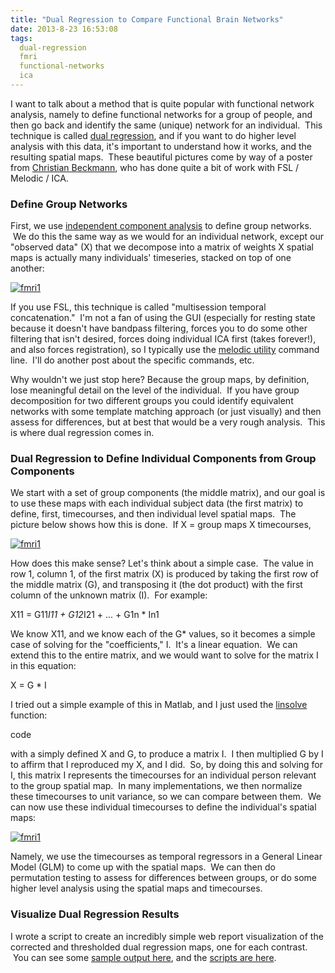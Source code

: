 ```yaml
---
title: "Dual Regression to Compare Functional Brain Networks"
date: 2013-8-23 16:53:08
tags:
  dual-regression
  fmri
  functional-networks
  ica
---
```



I want to talk about a method that is quite popular with functional network analysis, namely to define functional networks for a group of people, and then go back and identify the same (unique) network for an individual.  This technique is called [dual regression](http://fsl.fmrib.ox.ac.uk/fsl/fslwiki/DualRegression), and if you want to do higher level analysis with this data, it's important to understand how it works, and the resulting spatial maps.  These beautiful pictures come by way of a poster from [Christian Beckmann](http://fsl.fmrib.ox.ac.uk/fsl/fslwiki/DualRegression?action=AttachFile&do=view&target=CB09.pdf), who has done quite a bit of work with FSL / Melodic / ICA.

### Define Group Networks

First, we use [independent component analysis](http://www.vbmis.com/learn/?p=88 "Independent Component Analysis (ICA)") to define group networks.  We do this the same way as we would for an individual network, except our "observed data" (X) that we decompose into a matrix of weights X spatial maps is actually many individuals' timeseries, stacked on top of one another:

[![fmri1](http://www.vbmis.com/learn/wp-content/uploads/2013/08/fmri1.png)](http://www.vbmis.com/learn/wp-content/uploads/2013/08/fmri1.png)

If you use FSL, this technique is called "multisession temporal concatenation."  I'm not a fan of using the GUI (especially for resting state because it doesn't have bandpass filtering, forces you to do some other filtering that isn't desired, forces doing individual ICA first (takes forever!), and also forces registration), so I typically use the [melodic utility](http://fsl.fmrib.ox.ac.uk/fsl/fslwiki/MELODIC) command line.  I'll do another post about the specific commands, etc.

Why wouldn't we just stop here? Because the group maps, by definition, lose meaningful detail on the level of the individual.  If you have group decomposition for two different groups you could identify equivalent networks with some template matching approach (or just visually) and then assess for differences, but at best that would be a very rough analysis.  This is where dual regression comes in.

### Dual Regression to Define Individual Components from Group Components

We start with a set of group components (the middle matrix), and our goal is to use these maps with each individual subject data (the first matrix) to define, first, timecourses, and then individual level spatial maps.  The picture below shows how this is done.  If X = group maps X timecourses,

[![fmri1](http://www.vbmis.com/learn/wp-content/uploads/2013/08/fmri11.png)](http://www.vbmis.com/learn/wp-content/uploads/2013/08/fmri11.png)

How does this make sense? Let's think about a simple case.  The value in row 1, column 1, of the first matrix (X) is produced by taking the first row of the middle matrix (G), and transposing it (the dot product) with the first column of the unknown matrix (I).  For example:

X11 = G11*I11 + G12*I21 + ... + G1n * In1

We know X11, and we know each of the G* values, so it becomes a simple case of solving for the "coefficients," I.  It's a linear equation.  We can extend this to the entire matrix, and we would want to solve for the matrix I in this equation:

X = G * I

I tried out a simple example of this in Matlab, and I just used the [linsolve](http://www.mathworks.com/help/matlab/ref/linsolve.html) function:

code

with a simply defined X and G, to produce a matrix I.  I then multiplied G by I to affirm that I reproduced my X, and I did.  So, by doing this and solving for I, this matrix I represents the timecourses for an individual person relevant to the group spatial map.  In many implementations, we then normalize these timecourses to unit variance, so we can compare between them.  We can now use these individual timecourses to define the individual's spatial maps:

[![fmri1](http://www.vbmis.com/learn/wp-content/uploads/2013/08/fmri12.png)](http://www.vbmis.com/learn/wp-content/uploads/2013/08/fmri12.png)

Namely, we use the timecourses as temporal regressors in a General Linear Model (GLM) to come up with the spatial maps.  We can then do permutation testing to assess for differences between groups, or do some higher level analysis using the spatial maps and timecourses.

### Visualize Dual Regression Results

I wrote a script to create an incredibly simple web report visualization of the corrected and thresholded dual regression maps, one for each contrast.  You can see some [sample output here](http://www.vbmis.com/bmi/project/ndar/brainstemica/), and the [scripts are here](https://gist.github.com/vsoch/6323663).
